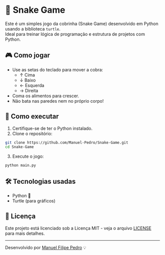 
# 🐍 Snake Game

Este é um simples jogo da cobrinha (Snake Game) desenvolvido em Python usando a biblioteca `turtle`.  
Ideal para treinar lógica de programação e estrutura de projetos com Python.

## 🎮 Como jogar

- Use as setas do teclado para mover a cobra:
  - ↑ Cima
  - ↓ Baixo
  - ← Esquerda
  - → Direita
- Coma os alimentos para crescer.
- Não bata nas paredes nem no próprio corpo!

## 🚀 Como executar

1. Certifique-se de ter o Python instalado.
2. Clone o repositório:

```bash
git clone https://github.com/Manuel-Pedro/Snake-Game.git
cd Snake-Game
```

3. Execute o jogo:

```bash
python main.py
```

## 🛠️ Tecnologias usadas

- Python 🐍
- Turtle (para gráficos)

## 📄 Licença

Este projeto está licenciado sob a Licença MIT - veja o arquivo [LICENSE](LICENSE) para mais detalhes.

---

Desenvolvido por [Manuel Filipe Pedro](https://github.com/Manuel-Pedro) 💡

